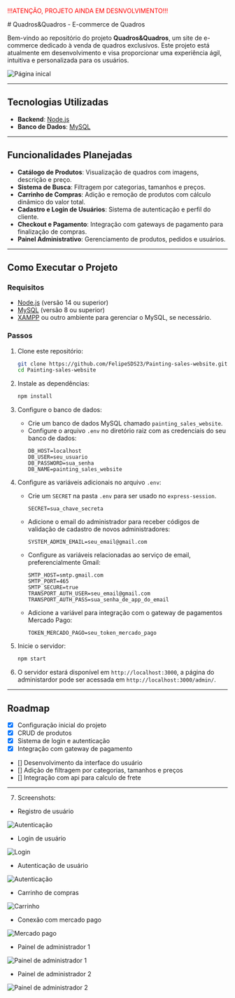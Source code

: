<p style='color: red'>!!!ATENÇÃO, PROJETO AINDA EM DESNVOLVIMENTO!!!</p>
# Quadros&Quadros - E-commerce de Quadros

Bem-vindo ao repositório do projeto **Quadros&Quadros**, um site de e-commerce dedicado à venda de quadros exclusivos. Este projeto está atualmente em desenvolvimento e visa proporcionar uma experiência ágil, intuitiva e personalizada para os usuários.

<img src="./screenshots/dashboard.png" alt="Página inical">

---

## Tecnologias Utilizadas

- **Backend**: [Node.js](https://nodejs.org/)
- **Banco de Dados**: [MySQL](https://www.mysql.com/)

---

## Funcionalidades Planejadas

- **Catálogo de Produtos**: Visualização de quadros com imagens, descrição e preço.
- **Sistema de Busca**: Filtragem por categorias, tamanhos e preços.
- **Carrinho de Compras**: Adição e remoção de produtos com cálculo dinâmico do valor total.
- **Cadastro e Login de Usuários**: Sistema de autenticação e perfil do cliente.
- **Checkout e Pagamento**: Integração com gateways de pagamento para finalização de compras.
- **Painel Administrativo**: Gerenciamento de produtos, pedidos e usuários.

---

## Como Executar o Projeto

### Requisitos

- [Node.js](https://nodejs.org/) (versão 14 ou superior)
- [MySQL](https://www.mysql.com/) (versão 8 ou superior)
- [XAMPP](https://www.apachefriends.org/) ou outro ambiente para gerenciar o MySQL, se necessário.

### Passos

1. Clone este repositório:
   ```bash
   git clone https://github.com/FelipeSDS23/Painting-sales-website.git
   cd Painting-sales-website
   ```

2. Instale as dependências:
   ```bash
   npm install
   ```

3. Configure o banco de dados:
   - Crie um banco de dados MySQL chamado `painting_sales_website`.
   - Configure o arquivo `.env` no diretório raiz com as credenciais do seu banco de dados:
     ```env
     DB_HOST=localhost
     DB_USER=seu_usuario
     DB_PASSWORD=sua_senha
     DB_NAME=painting_sales_website
     ```

4. Configure as variáveis adicionais no arquivo `.env`:
   - Crie um `SECRET` na pasta `.env` para ser usado no `express-session`.
     ```env
     SECRET=sua_chave_secreta
     ```
   - Adicione o email do administrador para receber códigos de validação de cadastro de novos administradores:
     ```env
     SYSTEM_ADMIN_EMAIL=seu_email@gmail.com
     ```
   - Configure as variáveis relacionadas ao serviço de email, preferencialmente Gmail:
     ```env
     SMTP_HOST=smtp.gmail.com
     SMTP_PORT=465
     SMTP_SECURE=true
     TRANSPORT_AUTH_USER=seu_email@gmail.com
     TRANSPORT_AUTH_PASS=sua_senha_de_app_do_email
     ```
   - Adicione a variável para integração com o gateway de pagamentos Mercado Pago:
     ```env
     TOKEN_MERCADO_PAGO=seu_token_mercado_pago
     `````

5. Inicie o servidor:
   ```bash
   npm start
   ```

6. O servidor estará disponível em `http://localhost:3000`, a página do administardor pode ser acessada em `http://localhost:3000/admin/`.

---

## Roadmap

- [x] Configuração inicial do projeto
- [x] CRUD de produtos
- [x] Sistema de login e autenticação
- [x] Integração com gateway de pagamento
- [] Desenvolvimento da interface do usuário
- [] Adição de filtragem por categorias, tamanhos e preços
- [] Integração com api para calculo de frete

---

7. Screenshots:

* Registro de usuário
<img src="./screenshots/register.png" alt="Autenticação">

* Login de usuário
<img src="./screenshots/login.png" alt="Login">

* Autenticação de usuário
<img src="./screenshots/auth.png" alt="Autenticação">

* Carrinho de compras
<img src="./screenshots/cart.png" alt="Carrinho">

* Conexão com mercado pago
<img src="./screenshots/checkout.png" alt="Mercado pago">

* Painel de administrador 1
<img src="./screenshots/adm-dashboard.png" alt="Painel de administrador 1">

* Painel de administrador 2
<img src="./screenshots/adm-dashboard-2.png" alt="Painel de administrador 2">